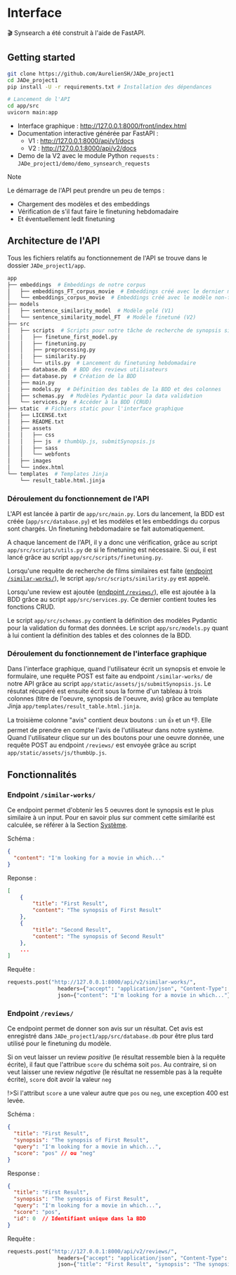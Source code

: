 # Interface

:clapper: Synsearch a été construit à l'aide de FastAPI. 

## Getting started

```bash
git clone https://github.com/AurelienSH/JADe_project1
cd JADe_project1
pip install -U -r requirements.txt # Installation des dépendances

# Lancement de l'API
cd app/src
uvicorn main:app
```

- Interface graphique : <http://127.0.0.1:8000/front/index.html>
- Documentation interactive générée par FastAPI :
  - V1 : <http://127.0.0.1:8000/api/v1/docs>
  - V2 : <http://127.0.0.1:8000/api/v2/docs>
- Demo de la V2 avec le module Python `requests` : `JADe_project1/demo/demo_synsearch_requests` 

>[!note]
>Le démarrage de l'API peut prendre un peu de temps :
>
>- Chargement des modèles et des embeddings
>- Vérification de s'il faut faire le finetuning hebdomadaire
>- Et éventuellement ledit finetuning

## Architecture de l'API

Tous les fichiers relatifs au fonctionnement de l'API se trouve dans le dossier `JADe_project1/app`. 

```bash
app
├── embeddings  # Embeddings de notre corpus 
│   ├── embeddings_FT_corpus_movie  # Embeddings créé avec le dernier modèle finetuné
│   └── embeddings_corpus_movie  # Embeddings créé avec le modèle non-finetuné
├── models
│   ├── sentence_similarity_model  # Modèle gelé (V1)
│   └── sentence_similarity_model_FT  # Modèle finetuné (V2)
├── src
│   ├── scripts  # Scripts pour notre tâche de recherche de synopsis similaires
│   │   ├── finetune_first_model.py
│   │   ├── finetuning.py
│   │   ├── preprocessing.py
│   │   ├── similarity.py
│   │   └── utils.py  # Lancement du finetuning hebdomadaire
│   ├── database.db  # BDD des reviews utilisateurs 
│   ├── database.py  # Création de la BDD
│   ├── main.py
│   ├── models.py  # Définition des tables de la BDD et des colonnes
│   ├── schemas.py  # Modèles Pydantic pour la data validation
│   └── services.py  # Accéder à la BDD (CRUD)
├── static  # Fichiers static pour l'interface graphique
│   ├── LICENSE.txt
│   ├── README.txt
│   ├── assets
│   │   ├── css
│   │   ├── js  # thumbUp.js, submitSynopsis.js
│   │   ├── sass
│   │   └── webfonts
│   ├── images
│   └── index.html
└── templates  # Templates Jinja 
    └── result_table.html.jinja
```

### Déroulement du fonctionnement de l'API

L'API est lancée à partir de `app/src/main.py`. Lors du lancement, la BDD est créée (`app/src/database.py`) et les modèles et les embeddings du corpus sont chargés. Un finetuning hebdomadaire se fait automatiquement. 

A chaque lancement de l'API, il y a donc une vérification, grâce au script `app/src/scripts/utils.py` de si le finetuning est nécessaire. Si oui, il est lancé grâce au script `app/src/scripts/finetuning.py`. 

Lorsqu'une requête de recherche de films similaires est faite ([endpoint `/similar-works/`](03_interface.md#endpoint-similar-works)), le script `app/src/scripts/similarity.py` est appelé.

Lorsqu'une review est ajoutée ([endpoint `/reviews/`](03_interface.md#endpoint-reviews)), elle est ajoutée à la BDD grâce au script `app/src/services.py`. Ce dernier contient toutes les fonctions CRUD. 

Le script `app/src/schemas.py` contient la définition des modèles Pydantic pour la validation du format des données. Le script `app/src/models.py` quant à lui contient la définition des tables et des colonnes de la BDD. 

### Déroulement du fonctionnement de l'interface graphique

Dans l'interface graphique, quand l'utilisateur écrit un synopsis et envoie le formulaire, une requête POST est faite au endpoint `/similar-works/` de notre API grâce au script `app/static/assets/js/submitSynopsis.js`. Le résutat récupéré est ensuite écrit sous la forme d'un tableau à trois colonnes (titre de l'oeuvre, synopsis de l'oeuvre, avis) grâce au template Jinja `app/templates/result_table.html.jinja`. 

La troisième colonne "avis" contient deux boutons : un :+1: et un :-1:. Elle permet de prendre en compte l'avis de l'utilisateur dans notre système. Quand l'utilisateur clique sur un des boutons pour une oeuvre donnée, une requête POST au endpoint `/reviews/` est envoyée grâce au script `app/static/assets/js/thumbUp.js`.

## Fonctionnalités

### Endpoint `/similar-works/`

Ce endpoint permet d'obtenir les 5 oeuvres dont le synopsis est le plus similaire à un input. Pour en savoir plus sur comment cette similarité est calculée, se référer à la Section [Système](./02_systeme.md).

Schéma : 

```json
{
  "content": "I'm looking for a movie in which..."
}
```

Reponse :

```json
[ 
    {
        "title": "First Result",
        "content": "The synopsis of First Result"
    },
    {
        "title": "Second Result", 
        "content": "The synopsis of Second Result"
    },
    ...
]
```

Requête : 

```python
requests.post("http://127.0.0.1:8000/api/v2/similar-works/", 
                headers={"accept": "application/json", "Content-Type": "application/json"}, 
                json={"content": "I'm looking for a movie in which..."})
```

### Endpoint `/reviews/`

Ce endpoint permet de donner son avis sur un résultat. Cet avis est enregistré dans `JADe_project1/app/src/database.db` pour être plus tard utilisé pour le finetuning du modèle. 

Si on veut laisser un review *positive* (le résultat ressemble bien à la requête écrite), il faut que l'attribue `score` du schéma soit `pos`. Au contraire, si on veut laisser une review *négative* (le résultat ne ressemble pas à la requête écrite), `score` doit avoir la valeur `neg`

!>Si l'attribut `score` a une valeur autre que `pos` ou `neg`, une exception 400 est levée. 

Schéma : 

```json
{
  "title": "First Result",
  "synopsis": "The synopsis of First Result",
  "query": "I'm looking for a movie in which...",
  "score": "pos" // ou "neg"
}
```

Response : 

```json
{
  "title": "First Result",
  "synopsis": "The synopsis of First Result",
  "query": "I'm looking for a movie in which...",
  "score": "pos", 
  "id": 0  // Identifiant unique dans la BDD
}
```

Requête : 

```python
requests.post("http://127.0.0.1:8000/api/v2/reviews/", 
                headers={"accept": "application/json", "Content-Type": "application/json"}, 
                json={"title": "First Result", "synopsis": "The synopsis of First Result", "query": "I'm looking for a movie in which...", "score": "pos"})
```
